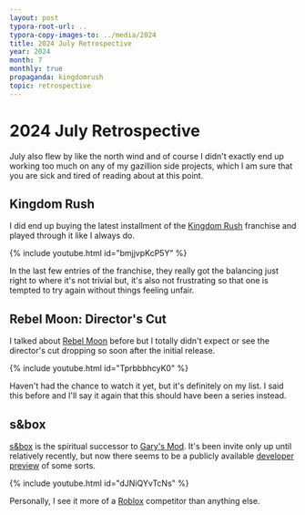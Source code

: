 ```yaml
---
layout: post
typora-root-url: ..
typora-copy-images-to: ../media/2024
title: 2024 July Retrospective
year: 2024
month: 7
monthly: true
propaganda: kingdomrush
topic: retrospective
---
```


# 2024 July Retrospective

July also flew by like the north wind and of course I didn't exactly end up working too much on any of my gazillion side projects, which I am sure that you are sick and tired of reading about at this point.

## Kingdom Rush

I did end up buying the latest installment of the [Kingdom Rush][kingdomrush] franchise and played through it like I always do.

{% include youtube.html id="bmjjvpKcP5Y" %}

In the last few entries of the franchise, they really got the balancing just right to where it's not trivial but, it's also not frustrating so that one is tempted to try again without things feeling unfair.

## Rebel Moon: Director's Cut

I talked about [Rebel Moon][rebelmoon] before but I totally didn't expect or see the director's cut dropping so soon after the initial release.

{% include youtube.html id="TprbbbhcyK0" %}

Haven't had the chance to watch it yet, but it's definitely on my list. I said this before and I'll say it again that this should have been a series instead.

## s&box

[s&box][sandbox] is the spiritual successor to [Gary's Mod][garysmod]. It's been invite only up until relatively recently, but now there seems to be a publicly available [developer preview][developerpreview] of some sorts.

{% include youtube.html id="dJNiQYvTcNs" %}

Personally, I see it more of a [Roblox][roblox] competitor than anything else.

[kingdomrush]: https://en.wikipedia.org/wiki/Kingdom_Rush
[rebelmoon]: https://en.wikipedia.org/wiki/Rebel_Moon
[sandbox]: https://en.wikipedia.org/wiki/Sandbox_(video_game)
[garysmod]: https://en.wikipedia.org/wiki/Garry%27s_Mod
[developerpreview]: https://sbox.game/give-me-that
[roblox]: https://en.wikipedia.org/wiki/Roblox
